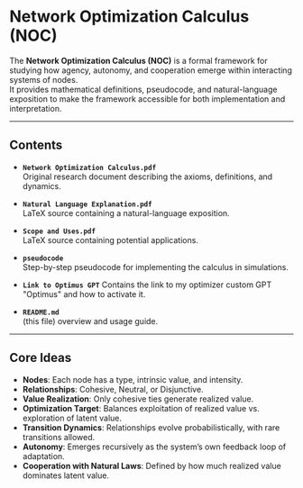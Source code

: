 # Network Optimization Calculus (NOC)

The **Network Optimization Calculus (NOC)** is a formal framework for studying how
agency, autonomy, and cooperation emerge within interacting systems of nodes.  
It provides mathematical definitions, pseudocode, and natural-language exposition
to make the framework accessible for both implementation and interpretation.

---

## Contents

- **`Network Optimization Calculus.pdf`**  
  Original research document describing the axioms, definitions, and dynamics.

- **`Natural Language Explanation.pdf`**  
  LaTeX source containing a natural-language exposition.

- **`Scope and Uses.pdf`**  
  LaTeX source containing potential applications.

- **`pseudocode`**  
  Step-by-step pseudocode for implementing the calculus in simulations.

- **`Link to Optimus GPT`**
Contains the link to my optimizer custom GPT "Optimus" and how to activate it.

- **`README.md`**  
  (this file) overview and usage guide.

---

## Core Ideas

- **Nodes**: Each node has a type, intrinsic value, and intensity.  
- **Relationships**: Cohesive, Neutral, or Disjunctive.  
- **Value Realization**: Only cohesive ties generate realized value.  
- **Optimization Target**: Balances exploitation of realized value vs. exploration of latent value.  
- **Transition Dynamics**: Relationships evolve probabilistically, with rare transitions allowed.  
- **Autonomy**: Emerges recursively as the system’s own feedback loop of adaptation.  
- **Cooperation with Natural Laws**: Defined by how much realized value dominates latent value.

